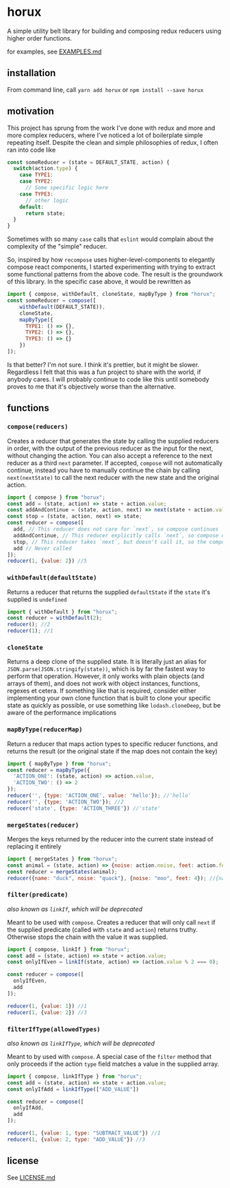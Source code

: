 # horux

A simple utility belt library for building and composing redux reducers using higher order functions.

for examples, see [EXAMPLES.md](EXAMPLES.md)

## installation

From command line, call `yarn add horux` or `npm install --save horux`

## motivation

This project has sprung from the work I've done with redux and more and more complex reducers, where
I've noticed a lot of boilerplate simple repeating itself. Despite the clean and simple philosophies
of redux, I often ran into code like

```js
const someReducer = (state = DEFAULT_STATE, action) {
  switch(action.type) {
    case TYPE1:
    case TYPE2:
      // Some specific logic here
    case TYPE3:
      // other logic
    default:
      return state;
  }
}
```
Sometimes with so many `case` calls that `eslint` would complain about the complexity of the "simple"
reducer.

So, inspired by how `recompose` uses higher-level-components to elegantly compose react components,
I started experimenting with trying to extract some functional patterns from the above code. The result
is the groundwork of this library. In the specific case above, it would be rewritten as

```js
import { compose, withDefault, cloneState, mapByType } from "horux";
const someReducer = compose([
    withDefault(DEFAULT_STATE)),
    cloneState,
    mapByType({
      TYPE1: () => {},
      TYPE2: () => {},
      TYPE3: () => {}
    })
]);
```

Is that better? I'm not sure. I think it's prettier, but it might be slower. Regardless I felt that
this was a fun project to share with the world, if anybody cares. I will probably continue to code
like this until somebody proves to me that it's objectively worse than the alternative.

## functions


### `compose(reducers)`
Creates a reducer that generates the state by calling the supplied reducers in order, with the output of the previous reducer as the input for the next, without changing the action. You can also accept a reference to the next reducer as a third `next` parameter. If accepted, `compose` will not automatically continue, instead you have to manually continue the chain by calling `next(nextState)` to call the next reducer with the new state and the original action.

```js
import { compose } from "horux";
const add = (state, action) => state + action.value;
const addAndContinue = (state, action, next) => next(state + action.value);
const stop = (state, action, next) => state;
const reducer = compose([
  add, // This reducer does not care for `next`, so compose continues
  addAndContinue, // This reducer explicitly calls `next`, so compose continues
  stop, // This reducer takes `next`, but doesn't call it, so the composition stops here
  add // Never called
]);
reducer(1, {value: 2}) //5
```

### `withDefault(defaultState)`
Returns a reducer that returns the supplied `defaultState` if the `state` it's supplied is `undefined`

```js
import { withDefault } from "horux";
const reducer = withDefault(2);
reducer(); //2
reducer(1); //1
```

### `cloneState`
Returns a deep clone of the supplied state. It is literally just an alias for
`JSON.parse(JSON.stringify(state))`, which is by far the fastest way to perform that operation.
However, it only works with plain objects (and arrays of them), and does not work with object instances,
functions, regexes et cetera. If something like that is required, consider either implementing your own
clone function that is built to clone your specific state as quickly as possible, or use something
like `lodash.cloneDeep`, but be aware of the performance implications

### `mapByType(reducerMap)`
Return a reducer that maps action types to specific reducer functions, and returns the result
(or the original state if the map does not contain the key)

```js
import { mapByType } from "horux";
const reducer = mapByType({
  'ACTION_ONE': (state, action) => action.value,
  'ACTION_TWO': () => 2
});
reducer('', {type: 'ACTION_ONE', value: 'hello'}); //'hello'
reducer('', {type: 'ACTION_TWO'}); //2
reducer('state', {type: 'ACTION_THREE'}) //'state'
```

### `mergeStates(reducer)`
Merges the keys returned by the reducer into the current state instead of replacing it entirely

```js
import { mergeStates } from "horux";
const animal = (state, action) => {noise: action.noise, feet: action.feet};
const reducer = mergeStates(animal);
reducer({name: "duck", noise: "quack"}, {noise: "moo", feet: 4}); //{name: "duck", noise: "moo", feet: 4}
```

### `filter(predicate)`
_also known as `linkIf`, which will be deprecated_

Meant to be used with `compose`. Creates a reducer that will only call `next` if the supplied predicate (called with `state` and `action`) returns truthy. Otherwise stops the chain with the value it was supplied.

```js
import { compose, linkIf } from "horux";
const add = (state, action) => state + action.value;
const onlyIfEven = linkIf(state, action) => (action.value % 2 === 0);

const reducer = compose([
  onlyIfEven,
  add
]);

reducer(1, {value: 1}) //1
reducer(1, {value: 2}) //3
```

### `filterIfType(allowedTypes)`
_also known as `linkIfType`, which will be deprecated_

Meant to by used with `compose`. A special case of the `filter` method that only proceeds if the action `type` field matches a value in the supplied array.

```js
import { compose, linkIfType } from "horux";
const add = (state, action) => state + action.value;
const onlyIfAdd = linkIfType(["ADD_VALUE"])

const reducer = compose([
  onlyIfAdd,
  add
]);

reducer(1, {value: 1, type: "SUBTRACT_VALUE"}) //1
reducer(1, {value: 2, type: "ADD_VALUE"}) //3
```

## license
See [LICENSE.md](./LICENSE.md)

